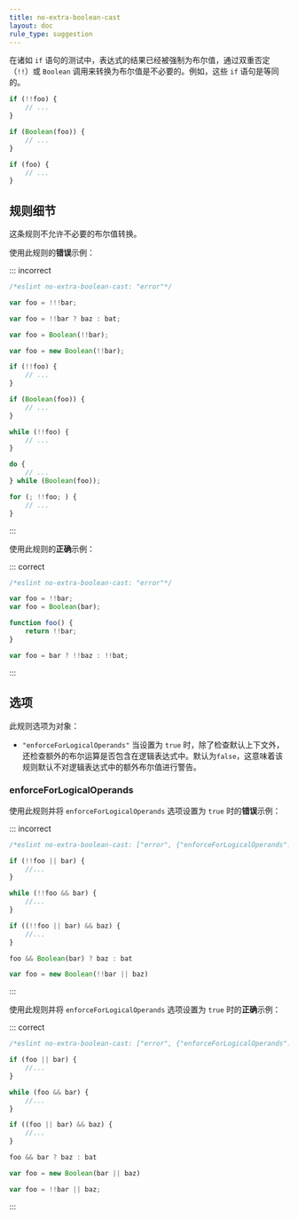 ```yaml
---
title: no-extra-boolean-cast
layout: doc
rule_type: suggestion
---
```


在诸如 `if` 语句的测试中，表达式的结果已经被强制为布尔值，通过双重否定（`!!`）或 `Boolean` 调用来转换为布尔值是不必要的。例如，这些 `if` 语句是等同的。

```js
if (!!foo) {
    // ...
}

if (Boolean(foo)) {
    // ...
}

if (foo) {
    // ...
}
```

## 规则细节

这条规则不允许不必要的布尔值转换。

使用此规则的**错误**示例：

::: incorrect

```js
/*eslint no-extra-boolean-cast: "error"*/

var foo = !!!bar;

var foo = !!bar ? baz : bat;

var foo = Boolean(!!bar);

var foo = new Boolean(!!bar);

if (!!foo) {
    // ...
}

if (Boolean(foo)) {
    // ...
}

while (!!foo) {
    // ...
}

do {
    // ...
} while (Boolean(foo));

for (; !!foo; ) {
    // ...
}
```

:::

使用此规则的**正确**示例：

::: correct

```js
/*eslint no-extra-boolean-cast: "error"*/

var foo = !!bar;
var foo = Boolean(bar);

function foo() {
    return !!bar;
}

var foo = bar ? !!baz : !!bat;
```

:::

## 选项

此规则选项为对象：

* `"enforceForLogicalOperands"` 当设置为 `true` 时，除了检查默认上下文外，还检查额外的布尔运算是否包含在逻辑表达式中。默认为`false`，这意味着该规则默认不对逻辑表达式中的额外布尔值进行警告。

### enforceForLogicalOperands

使用此规则并将 `enforceForLogicalOperands` 选项设置为 `true` 时的**错误**示例：

::: incorrect

```js
/*eslint no-extra-boolean-cast: ["error", {"enforceForLogicalOperands": true}]*/

if (!!foo || bar) {
    //...
}

while (!!foo && bar) {
    //...
}

if ((!!foo || bar) && baz) {
    //...
}

foo && Boolean(bar) ? baz : bat

var foo = new Boolean(!!bar || baz)
```

:::

使用此规则并将 `enforceForLogicalOperands` 选项设置为 `true` 时的**正确**示例：

::: correct

```js
/*eslint no-extra-boolean-cast: ["error", {"enforceForLogicalOperands": true}]*/

if (foo || bar) {
    //...
}

while (foo && bar) {
    //...
}

if ((foo || bar) && baz) {
    //...
}

foo && bar ? baz : bat

var foo = new Boolean(bar || baz)

var foo = !!bar || baz;
```

:::
